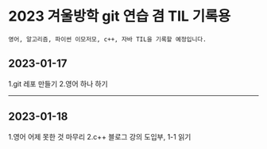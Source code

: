 2023 겨울방학 git 연습 겸 TIL 기록용
======================================

	영어, 알고리즘, 파이썬 이모저모, c++, 자바 TIL을 기록할 예정입니다.

## 2023-01-17
1.git 레포 만들기
2.영어 하나 하기
<hr/>

## 2023-01-18
1.영어 어제 못한 것 마무리
2.c++ 블로그 강의 도입부, 1-1 읽기
